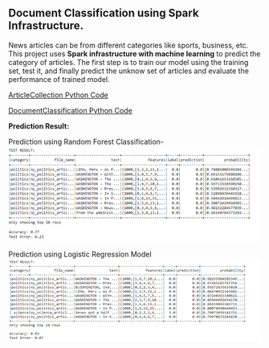 ## Document Classification using Spark Infrastructure.

News articles can be from different categories like sports, business, etc. This project uses **Spark infrastructure with machine learning** to predict the category of articles. The first step is to train our model using the training set, test it, and finally predict the unknow set of articles and evaluate the performance of trained model.

[ArticleCollection Python Code](arcticles-collection.ipynb)

[DocumentClassification Python Code](project3-document-classification/document-classification.ipynb)

**Prediction Result:**

Prediction using Random Forest Classification-
![RandomForestClassification](project3-document-classification/output/random_forest_classification.png)

Prediction using Logistic Regression Model
![LogisticRegression](project3-document-classification/output/logistic_regression.png)

